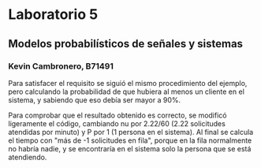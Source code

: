 # Laboratorio 5
## Modelos probabilísticos de señales y sistemas
### Kevin Cambronero, B71491

Para satisfacer el requisito se siguió el mismo procedimiento del ejemplo, pero calculando la probabilidad de que hubiera al menos un cliente en el sistema, y sabiendo que eso debía ser mayor a 90%.

Para comprobar que el resultado obtenido es correcto, se modificó ligeramente el código, cambiando nu por 2.22/60 (2.22 solicitudes atendidas por minuto) y P por 1 (1 persona en el sistema). Al final se calcula el tiempo con "más de -1 solicitudes en fila", porque en la fila normalmente no habría nadie, y se encontraría en el sistema solo la persona que se está atendiendo.
